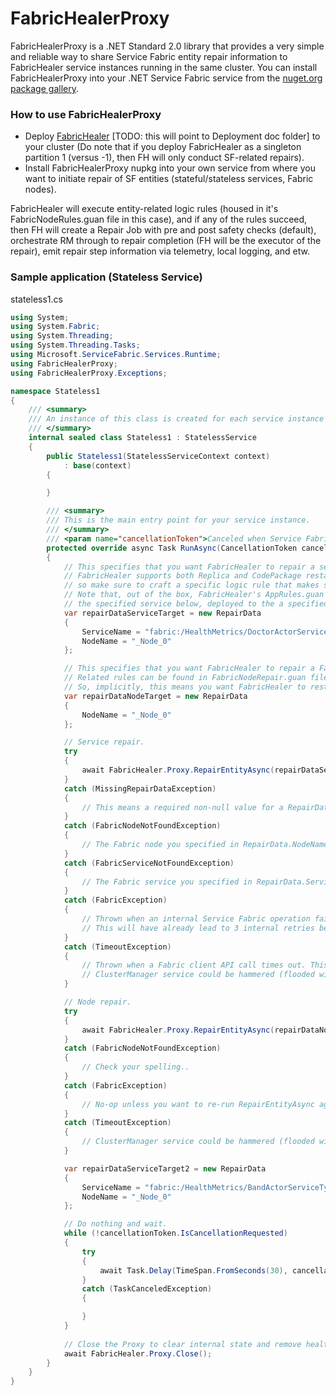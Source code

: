 # FabricHealerProxy

FabricHealerProxy is a .NET Standard 2.0 library that provides a very simple and reliable way to share Service Fabric entity repair information to FabricHealer service instances running in the same cluster. You can install FabricHealerProxy into your .NET Service Fabric service from the [nuget.org package gallery](...). 

### How to use FabricHealerProxy

- Deploy [FabricHealer](https://github.com/microsoft/service-fabric-healer/releases) [TODO: this will point to Deployment doc folder] to your cluster (Do note that if you deploy FabricHealer as a singleton partition 1 (versus -1), then FH will only conduct SF-related repairs).
- Install FabricHealerProxy nupkg into your own service from where you want to initiate repair of SF entities (stateful/stateless services, Fabric nodes).

FabricHealer will execute entity-related logic rules (housed in it's FabricNodeRules.guan file in this case), and if any of the rules succeed, then FH will create a Repair Job with pre and post safety checks (default),
orchestrate RM through to repair completion (FH will be the executor of the repair), emit repair step information via telemetry, local logging, and etw.

### Sample application (Stateless Service)

stateless1.cs 

```C#
using System;
using System.Fabric;
using System.Threading;
using System.Threading.Tasks;
using Microsoft.ServiceFabric.Services.Runtime;
using FabricHealerProxy;
using FabricHealerProxy.Exceptions;

namespace Stateless1
{
    /// <summary>
    /// An instance of this class is created for each service instance by the Service Fabric runtime.
    /// </summary>
    internal sealed class Stateless1 : StatelessService
    {
        public Stateless1(StatelessServiceContext context)
            : base(context)
        {

        }

        /// <summary>
        /// This is the main entry point for your service instance.
        /// </summary>
        /// <param name="cancellationToken">Canceled when Service Fabric needs to shut down this service instance.</param>
        protected override async Task RunAsync(CancellationToken cancellationToken)
        {
            // This specifies that you want FabricHealer to repair a service instance deployed to a Fabric node named NodeName.
            // FabricHealer supports both Replica and CodePackage restarts of services. The logic rules will dictate which one of these happens,
            // so make sure to craft a specific logic rule that makes sense for you (and use some logic!).
            // Note that, out of the box, FabricHealer's AppRules.guan file (located in the FabricHealer project's PackageRoot/Config/LogicRules folder) already has a restart replica catch-all (applies to any service) rule that will restart the primary replica of
            // the specified service below, deployed to the a specified Fabric node. 
            var repairDataServiceTarget = new RepairData
            {
                ServiceName = "fabric:/HealthMetrics/DoctorActorServiceType",
                NodeName = "_Node_0"
            };

            // This specifies that you want FabricHealer to repair a Fabric node named NodeName. The only supported repair in FabricHealer is a Restart.
            // Related rules can be found in FabricNodeRepair.guan file in the FabricHealer project's PackageRoot/Config/LogicRules folder.
            // So, implicitly, this means you want FabricHealer to restart _Node_0. You can of course modify the related logic rules to do something else. It's up to you!
            var repairDataNodeTarget = new RepairData
            {
                NodeName = "_Node_0"
            };

            // Service repair.
            try
            {
                await FabricHealer.Proxy.RepairEntityAsync(repairDataServiceTarget, cancellationToken, TimeSpan.FromMinutes(5)).ConfigureAwait(false);
            }
            catch (MissingRepairDataException)
            {
                // This means a required non-null value for a RepairData property was not specified. For example, RepairData.NodeName was not set.
            }
            catch (FabricNodeNotFoundException)
            {
                // The Fabric node you specified in RepairData.NodeName does not exist.
            }
            catch (FabricServiceNotFoundException)
            {
                // The Fabric service you specified in RepairData.ServiceName does not exist.
            }
            catch (FabricException)
            {
                // Thrown when an internal Service Fabric operation fails. Internally, RepairEntityAsync will retry failed Fabric client operations 3 times.
                // This will have already lead to 3 internal retries before surfacing here.
            }
            catch (TimeoutException)
            {
                // Thrown when a Fabric client API call times out. This will have already lead to 3 internal retries before surfacing here.
                // ClusterManager service could be hammered (flooded with queries), for example. You could retry RepairEntityAsync again after you wait a bit..
            }

            // Node repair.
            try
            {
                await FabricHealer.Proxy.RepairEntityAsync(repairDataNodeTarget, cancellationToken, TimeSpan.FromMinutes(5)).ConfigureAwait(false);
            }
            catch (FabricNodeNotFoundException)
            {
                // Check your spelling..
            }
            catch (FabricException)
            {
                // No-op unless you want to re-run RepairEntityAsync again.
            }
            catch (TimeoutException)
            {
                // ClusterManager service could be hammered (flooded with queries), for example. You could retry RepairEntityAsync again after you wait a bit..
            }

            var repairDataServiceTarget2 = new RepairData
            {
                ServiceName = "fabric:/HealthMetrics/BandActorServiceType",
                NodeName = "_Node_0"
            };

            // Do nothing and wait.
            while (!cancellationToken.IsCancellationRequested)
            {
                try
                {
                    await Task.Delay(TimeSpan.FromSeconds(30), cancellationToken);
                }
                catch (TaskCanceledException)
                {

                }
            }
            
            // Close the Proxy to clear internal state and remove health reports that are still active.
            await FabricHealer.Proxy.Close();
        }
    }
}
```